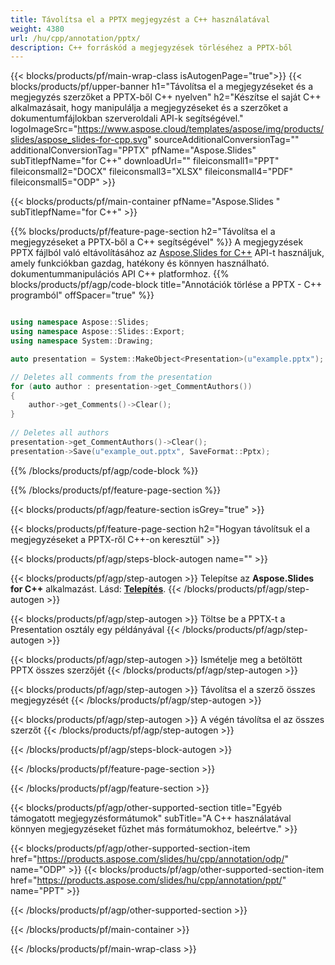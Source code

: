 ```yaml
---
title: Távolítsa el a PPTX megjegyzést a C++ használatával
weight: 4380
url: /hu/cpp/annotation/pptx/ 
description: C++ forráskód a megjegyzések törléséhez a PPTX-ből
---
```


{{< blocks/products/pf/main-wrap-class isAutogenPage="true">}}
{{< blocks/products/pf/upper-banner h1="Távolítsa el a megjegyzéseket és a megjegyzés szerzőket a PPTX-ből C++ nyelven" h2="Készítse el saját C++ alkalmazásait, hogy manipulálja a megjegyzéseket és a szerzőket a dokumentumfájlokban szerveroldali API-k segítségével." logoImageSrc="https://www.aspose.cloud/templates/aspose/img/products/slides/aspose_slides-for-cpp.svg" sourceAdditionalConversionTag="" additionalConversionTag="PPTX" pfName="Aspose.Slides" subTitlepfName="for C++" downloadUrl="" fileiconsmall1="PPT" fileiconsmall2="DOCX" fileiconsmall3="XLSX" fileiconsmall4="PDF" fileiconsmall5="ODP" >}}

{{< blocks/products/pf/main-container pfName="Aspose.Slides " subTitlepfName="for C++" >}}

{{% blocks/products/pf/feature-page-section  h2="Távolítsa el a megjegyzéseket a PPTX-ből a C++ segítségével" %}}
A megjegyzések PPTX fájlból való eltávolításához az [Aspose.Slides for C++](https://products.aspose.com/slides/hu/cpp/) API-t használjuk, amely funkciókban gazdag, hatékony és könnyen használható. dokumentummanipulációs API C++ platformhoz.
{{% blocks/products/pf/agp/code-block title="Annotációk törlése a PPTX - C++ programból" offSpacer="true" %}}

```cpp

using namespace Aspose::Slides;
using namespace Aspose::Slides::Export;
using namespace System::Drawing;

auto presentation = System::MakeObject<Presentation>(u"example.pptx");

// Deletes all comments from the presentation
for (auto author : presentation->get_CommentAuthors())
{
    author->get_Comments()->Clear();
}
        
// Deletes all authors
presentation->get_CommentAuthors()->Clear();
presentation->Save(u"example_out.pptx", SaveFormat::Pptx);
```
{{% /blocks/products/pf/agp/code-block %}}

{{% /blocks/products/pf/feature-page-section %}}

{{< blocks/products/pf/agp/feature-section isGrey="true" >}}

{{< blocks/products/pf/feature-page-section  h2="Hogyan távolítsuk el a megjegyzéseket a PPTX-ről C++-on keresztül" >}}

{{< blocks/products/pf/agp/steps-block-autogen name="" >}}

{{< blocks/products/pf/agp/step-autogen >}}
Telepítse az **Aspose.Slides for C++** alkalmazást. Lásd: [**Telepítés**](https://docs.aspose.com/slides/cpp/installation/).
{{< /blocks/products/pf/agp/step-autogen >}}

{{< blocks/products/pf/agp/step-autogen >}}
Töltse be a PPTX-t a Presentation osztály egy példányával
{{< /blocks/products/pf/agp/step-autogen >}}

{{< blocks/products/pf/agp/step-autogen >}}
Ismételje meg a betöltött PPTX összes szerzőjét
{{< /blocks/products/pf/agp/step-autogen >}}

{{< blocks/products/pf/agp/step-autogen >}}
Távolítsa el a szerző összes megjegyzését
{{< /blocks/products/pf/agp/step-autogen >}}

{{< blocks/products/pf/agp/step-autogen >}}
A végén távolítsa el az összes szerzőt
{{< /blocks/products/pf/agp/step-autogen >}}

{{< /blocks/products/pf/agp/steps-block-autogen >}}

{{< /blocks/products/pf/feature-page-section >}}

{{< /blocks/products/pf/agp/feature-section >}}

{{< blocks/products/pf/agp/other-supported-section title="Egyéb támogatott megjegyzésformátumok" subTitle="A C++ használatával könnyen megjegyzéseket fűzhet más formátumokhoz, beleértve." >}}

{{< blocks/products/pf/agp/other-supported-section-item href="https://products.aspose.com/slides/hu/cpp/annotation/odp/" name="ODP" >}}
{{< blocks/products/pf/agp/other-supported-section-item href="https://products.aspose.com/slides/hu/cpp/annotation/ppt/" name="PPT" >}}

{{< /blocks/products/pf/agp/other-supported-section >}}

{{< /blocks/products/pf/main-container >}}
    
{{< /blocks/products/pf/main-wrap-class >}}